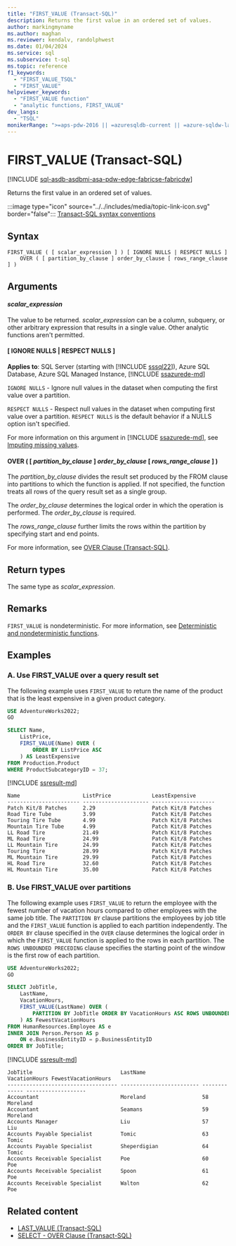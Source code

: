 ```yaml
---
title: "FIRST_VALUE (Transact-SQL)"
description: Returns the first value in an ordered set of values.
author: markingmyname
ms.author: maghan
ms.reviewer: kendalv, randolphwest
ms.date: 01/04/2024
ms.service: sql
ms.subservice: t-sql
ms.topic: reference
f1_keywords:
  - "FIRST_VALUE_TSQL"
  - "FIRST_VALUE"
helpviewer_keywords:
  - "FIRST_VALUE function"
  - "analytic functions, FIRST_VALUE"
dev_langs:
  - "TSQL"
monikerRange: ">=aps-pdw-2016 || =azuresqldb-current || =azure-sqldw-latest || >=sql-server-2016 || >=sql-server-linux-2017 || =azuresqldb-mi-current || =fabric"
---
```

# FIRST_VALUE (Transact-SQL)

[!INCLUDE [sql-asdb-asdbmi-asa-pdw-edge-fabricse-fabricdw](../../includes/applies-to-version/sql-asdb-asdbmi-asa-pdw-edge-fabricse-fabricdw.md)]

Returns the first value in an ordered set of values.

:::image type="icon" source="../../includes/media/topic-link-icon.svg" border="false"::: [Transact-SQL syntax conventions](../../t-sql/language-elements/transact-sql-syntax-conventions-transact-sql.md)

## Syntax

```syntaxsql
FIRST_VALUE ( [ scalar_expression ] ) [ IGNORE NULLS | RESPECT NULLS ]
    OVER ( [ partition_by_clause ] order_by_clause [ rows_range_clause ] )
```

## Arguments

#### *scalar_expression*

The value to be returned. *scalar_expression* can be a column, subquery, or other arbitrary expression that results in a single value. Other analytic functions aren't permitted.

#### [ IGNORE NULLS | RESPECT NULLS ]

**Applies to**: SQL Server (starting with [!INCLUDE [sssql22](../../includes/sssql22-md.md)]), Azure SQL Database, Azure SQL Managed Instance, [!INCLUDE [ssazurede-md](../../includes/ssazurede-md.md)]

`IGNORE NULLS` - Ignore null values in the dataset when computing the first value over a partition.

`RESPECT NULLS` - Respect null values in the dataset when computing first value over a partition. `RESPECT NULLS` is the default behavior if a NULLS option isn't specified.

For more information on this argument in [!INCLUDE [ssazurede-md](../../includes/ssazurede-md.md)], see [Imputing missing values](/azure/azure-sql-edge/imputing-missing-values/).

#### OVER ( [ *partition_by_clause* ] *order_by_clause* [ *rows_range_clause* ] )

The *partition_by_clause* divides the result set produced by the FROM clause into partitions to which the function is applied. If not specified, the function treats all rows of the query result set as a single group.

The *order_by_clause* determines the logical order in which the operation is performed. The *order_by_clause* is required.

The *rows_range_clause* further limits the rows within the partition by specifying start and end points.

For more information, see [OVER Clause (Transact-SQL)](../queries/select-over-clause-transact-sql.md).

## Return types

The same type as *scalar_expression*.

## Remarks

`FIRST_VALUE` is nondeterministic. For more information, see [Deterministic and nondeterministic functions](../../relational-databases/user-defined-functions/deterministic-and-nondeterministic-functions.md).

## Examples

### A. Use FIRST_VALUE over a query result set

The following example uses `FIRST_VALUE` to return the name of the product that is the least expensive in a given product category.

```sql
USE AdventureWorks2022;
GO

SELECT Name,
    ListPrice,
    FIRST_VALUE(Name) OVER (
        ORDER BY ListPrice ASC
    ) AS LeastExpensive
FROM Production.Product
WHERE ProductSubcategoryID = 37;
```

[!INCLUDE [ssresult-md](../../includes/ssresult-md.md)]

```output
Name                    ListPrice             LeastExpensive
----------------------- --------------------- --------------------
Patch Kit/8 Patches     2.29                  Patch Kit/8 Patches
Road Tire Tube          3.99                  Patch Kit/8 Patches
Touring Tire Tube       4.99                  Patch Kit/8 Patches
Mountain Tire Tube      4.99                  Patch Kit/8 Patches
LL Road Tire            21.49                 Patch Kit/8 Patches
ML Road Tire            24.99                 Patch Kit/8 Patches
LL Mountain Tire        24.99                 Patch Kit/8 Patches
Touring Tire            28.99                 Patch Kit/8 Patches
ML Mountain Tire        29.99                 Patch Kit/8 Patches
HL Road Tire            32.60                 Patch Kit/8 Patches
HL Mountain Tire        35.00                 Patch Kit/8 Patches
```

### B. Use FIRST_VALUE over partitions

The following example uses `FIRST_VALUE` to return the employee with the fewest number of vacation hours compared to other employees with the same job title. The `PARTITION BY` clause partitions the employees by job title and the `FIRST_VALUE` function is applied to each partition independently. The `ORDER BY` clause specified in the `OVER` clause determines the logical order in which the `FIRST_VALUE` function is applied to the rows in each partition. The `ROWS UNBOUNDED PRECEDING` clause specifies the starting point of the window is the first row of each partition.

```sql
USE AdventureWorks2022;
GO

SELECT JobTitle,
    LastName,
    VacationHours,
    FIRST_VALUE(LastName) OVER (
        PARTITION BY JobTitle ORDER BY VacationHours ASC ROWS UNBOUNDED PRECEDING
    ) AS FewestVacationHours
FROM HumanResources.Employee AS e
INNER JOIN Person.Person AS p
    ON e.BusinessEntityID = p.BusinessEntityID
ORDER BY JobTitle;
```

[!INCLUDE [ssresult-md](../../includes/ssresult-md.md)]

```output
JobTitle                            LastName                  VacationHours FewestVacationHours
----------------------------------- ------------------------- ------------- -------------------
Accountant                          Moreland                  58            Moreland
Accountant                          Seamans                   59            Moreland
Accounts Manager                    Liu                       57            Liu
Accounts Payable Specialist         Tomic                     63            Tomic
Accounts Payable Specialist         Sheperdigian              64            Tomic
Accounts Receivable Specialist      Poe                       60            Poe
Accounts Receivable Specialist      Spoon                     61            Poe
Accounts Receivable Specialist      Walton                    62            Poe
```

## Related content

- [LAST_VALUE (Transact-SQL)](last-value-transact-sql.md)
- [SELECT - OVER Clause (Transact-SQL)](../queries/select-over-clause-transact-sql.md)
